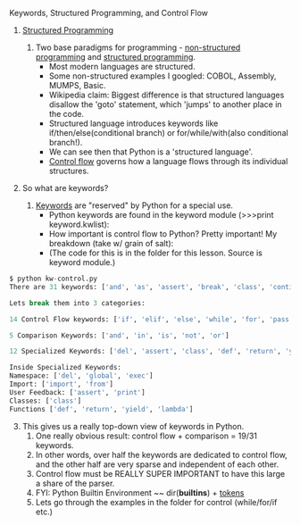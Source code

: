 
Keywords, Structured Programming, and Control Flow


1. [Structured Programming](http://en.wikipedia.org/wiki/Structured_programming)
    
    1. Two base paradigms for programming - [non-structured programming](http://en.wikipedia.org/wiki/Non-structured_programming) and [structured programming](http://en.wikipedia.org/wiki/Structured_programming).
        - Most modern languages are structured.
        - Some non-structured examples I googled: COBOL, Assembly, MUMPS, Basic.
        - Wikipedia claim: Biggest difference is that structured languages disallow the 'goto' statement, which 'jumps' to another place in the code.
        - Structured language introduces keywords like if/then/else(conditional branch) or for/while/with(also conditional branch!).
        - We can see then that Python is a 'structured language'.
        - [Control flow](http://en.wikipedia.org/wiki/Control_flow#Control_structures_in_practice) governs how a language flows through its individual structures.



2. So what are keywords?

    1. [Keywords](http://en.wikipedia.org/wiki/Reserved_word) are "reserved" by Python for a special use.
        - Python keywords are found in the keyword module (>>>print keyword.kwlist):
        - How important is control flow to Python? Pretty important! My breakdown (take w/ grain of salt):
        - (The code for this is in the folder for this lesson. Source is keyword module.)
```Python
$ python kw-control.py
There are 31 keywords: ['and', 'as', 'assert', 'break', 'class', 'continue', 'def', 'del', 'elif', 'else', 'except', 'exec', 'finally', 'for', 'from', 'global', 'if', 'import', 'in', 'is', 'lambda', 'not', 'or', 'pass', 'print', 'raise', 'return', 'try', 'while', 'with', 'yield']

Lets break them into 3 categories:

14 Control Flow keywords: ['if', 'elif', 'else', 'while', 'for', 'pass', 'break', 'continue', 'raise', 'try', 'except', 'finally', 'with', 'as']

5 Comparison Keywords: ['and', 'in', 'is', 'not', 'or']

12 Specialized Keywords: ['del', 'assert', 'class', 'def', 'return', 'yield', 'lambda', 'exec', 'import', 'from', 'global', 'print']

Inside Specialized Keywords:
Namespace: ['del', 'global', 'exec']
Import: ['import', 'from']
User Feedback: ['assert', 'print']
Classes: ['class']
Functions ['def', 'return', 'yield', 'lambda']
```

3. This gives us a really top-down view of keywords in Python.
    1. One really obvious result: control flow + comparison = 19/31 keywords.
    2. In other words, over half the keywords are dedicated to control flow, and the other half are very sparse and independent of each other.
    3. Control flow must be REALLY SUPER IMPORTANT to have this large a share of the parser.    
    4. FYI: Python Builtin Environment ~~ dir(__builtins__) + [tokens](https://docs.python.org/2/reference/lexical_analysis.html#)
    5. Lets go through the examples in the folder for control (while/for/if etc.)
